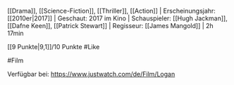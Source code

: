 [[Drama]], [[Science-Fiction]], [[Thriller]], [[Action]] | Erscheinungsjahr: [[2010er|2017]] | Geschaut: 2017 im Kino | Schauspieler: [[Hugh Jackman]], [[Dafne Keen]], [[Patrick Stewart]] | Regisseur: [[James Mangold]] | 2h 17min

[[9 Punkte|9,1]]/10 Punkte #Like 


#Film 

Verfügbar bei: https://www.justwatch.com/de/Film/Logan